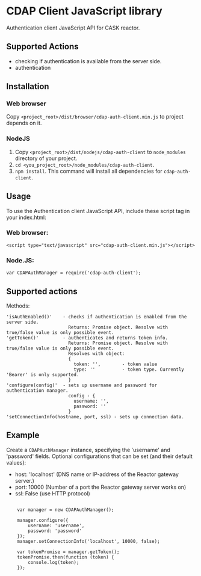 # CDAP Client JavaScript library

Authentication client JavaScript API for CASK reactor.

## Supported Actions

- checking if authentication is available from the server side.
- authentication

## Installation

### Web browser
Copy ```<project_root>/dist/browser/cdap-auth-client.min.js``` to project depends on it.

### NodeJS
1. Copy ```<project_root>/dist/nodejs/cdap-auth-client``` to ```node_modules``` directory
of your project.
2. ```cd <you_project_root>/node_modules/cdap-auth-client```.
3. ```npm install```. This command will install all dependencies for ```cdap-auth-client```.

## Usage

 To use the Authentication client JavaScript API, include these script tag in your index.html:

### Web browser:
```
<script type="text/javascript" src="cdap-auth-client.min.js"></script>
```

### Node.JS:
```
var CDAPAuthManager = require('cdap-auth-client');
```

## Supported actions
Methods:

    'isAuthEnabled()'    - checks if authentication is enabled from the server side.
                           Returns: Promise object. Resolve with true/false value is only possible event.
    'getToken()'         - authenticates and returns token info.
                           Returns: Promise object. Resolve with true/false value is only possible event.
                           Resolves with object:
                           {
                             token: '',        - token value
                             type: ''          - token type. Currently 'Bearer' is only supported.
                           }
    'configure(config)'  - sets up username and password for authentication manager.
                           config - {
                             username: '',
                             password: ''
                           }
    'setConnectionInfo(hostname, port, ssl) - sets up connection data.

## Example

Create a ```CDAPAuthManager``` instance, specifying the 'username' and 'password' fields. 
Optional configurations that can be set (and their default values):

  - host: 'localhost' (DNS name or IP-address of the Reactor gateway server.)
  - port: 10000 (Number of a port the Reactor gateway server works on)
  - ssl: False (use HTTP protocol)

```

    var manager = new CDAPAuthManager();

    manager.configure({
        username: 'username',
        password: 'password'
    });
    manager.setConnectionInfo('localhost', 10000, false);

    var tokenPromise = manager.getToken();
    tokenPromise.then(function (token) {
        console.log(token);
    });
```